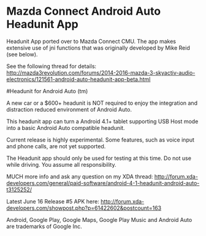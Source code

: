 # Mazda Connect Android Auto Headunit App

Headunit App ported over to Mazda Connect CMU. The app makes extensive use of jni functions that was originally developed by Mike Reid (see below).

See the following thread for details: 
http://mazda3revolution.com/forums/2014-2016-mazda-3-skyactiv-audio-electronics/121561-android-auto-headunit-app-beta.html

#Headunit for Android Auto (tm)

A new car or a $600+ headunit is NOT required to enjoy the integration and distraction reduced environment of Android Auto.

This headunit app can turn a Android 4.1+ tablet supporting USB Host mode into a basic Android Auto compatible headunit.

Current release is highly experimental. Some features, such as voice input and phone calls, are not yet supported.

The Headunit app should only be used for testing at this time. Do not use while driving. You assume all responsibility.

MUCH more info and ask any question on my XDA thread: http://forum.xda-developers.com/general/paid-software/android-4-1-headunit-android-auto-t3125252/

Latest June 16 Release #5 APK here: http://forum.xda-developers.com/showpost.php?p=61422602&postcount=163

Android, Google Play, Google Maps, Google Play Music and Android Auto are trademarks of Google Inc.
